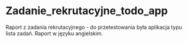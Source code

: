 # Zadanie_rekrutacyjne_todo_app
 Raport z zadania rekrutacyjnego - do przetestowania była aplikacja typu lista zadań. Raport w języku angielskim. 
